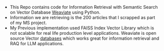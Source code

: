 * This Repo contains code for Information Retrieval with Semantic Search on Vector Database [Weaviate](https://weaviate.io/developers/weaviate/starter-guides/custom-vectors) using Python.
* Information we are retrieving is the 200 articles that I scrapped as part of my MS project. 
* My Previous implementation used FAISS Index Vector Library which is not scalable for real life production level applications. Weaviate is open source Vector [databases](https://weaviate.io/blog/vector-library-vs-vector-database) which works great for information retrieval and RAQ for LLM applications. 
